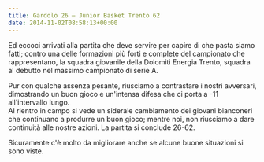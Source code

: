 ```yaml
---
title: Gardolo 26 – Junior Basket Trento 62
date: 2014-11-02T08:58:13+00:00
---
```

Ed eccoci arrivati alla partita che deve servire per capire di che pasta siamo fatti; contro una delle formazioni più forti e complete del campionato che rappresentano, la squadra giovanile della Dolomiti Energia Trento, squadra al debutto nel massimo campionato di serie A.

Pur con qualche assenza pesante, riusciamo a contrastare i nostri avversari, dimostrando un buon gioco e un'intensa difesa che ci porta a -11 all'intervallo lungo.  
Al rientro in campo si vede un siderale cambiamento dei giovani bianconeri che continuano a produrre un buon gioco; mentre noi, non riusciamo a dare continuità alle nostre azioni. La partita si conclude 26-62.

Sicuramente c'è molto da migliorare anche se alcune buone situazioni si sono viste.
